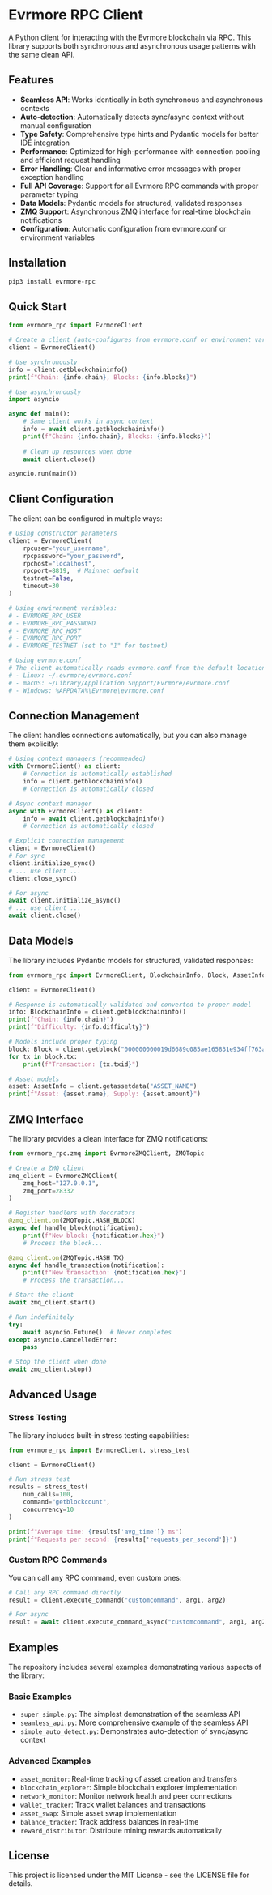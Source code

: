 # Evrmore RPC Client

A Python client for interacting with the Evrmore blockchain via RPC. This library supports both synchronous and asynchronous usage patterns with the same clean API.

## Features

- **Seamless API**: Works identically in both synchronous and asynchronous contexts
- **Auto-detection**: Automatically detects sync/async context without manual configuration
- **Type Safety**: Comprehensive type hints and Pydantic models for better IDE integration
- **Performance**: Optimized for high-performance with connection pooling and efficient request handling
- **Error Handling**: Clear and informative error messages with proper exception handling
- **Full API Coverage**: Support for all Evrmore RPC commands with proper parameter typing
- **Data Models**: Pydantic models for structured, validated responses
- **ZMQ Support**: Asynchronous ZMQ interface for real-time blockchain notifications
- **Configuration**: Automatic configuration from evrmore.conf or environment variables

## Installation

```bash
pip3 install evrmore-rpc
```

## Quick Start

```python
from evrmore_rpc import EvrmoreClient

# Create a client (auto-configures from evrmore.conf or environment variables)
client = EvrmoreClient()

# Use synchronously
info = client.getblockchaininfo()
print(f"Chain: {info.chain}, Blocks: {info.blocks}")

# Use asynchronously
import asyncio

async def main():
    # Same client works in async context
    info = await client.getblockchaininfo()
    print(f"Chain: {info.chain}, Blocks: {info.blocks}")
    
    # Clean up resources when done
    await client.close()

asyncio.run(main())
```

## Client Configuration

The client can be configured in multiple ways:

```python
# Using constructor parameters
client = EvrmoreClient(
    rpcuser="your_username",
    rpcpassword="your_password",
    rpchost="localhost",
    rpcport=8819,  # Mainnet default
    testnet=False,
    timeout=30
)

# Using environment variables:
# - EVRMORE_RPC_USER
# - EVRMORE_RPC_PASSWORD
# - EVRMORE_RPC_HOST
# - EVRMORE_RPC_PORT
# - EVRMORE_TESTNET (set to "1" for testnet)

# Using evrmore.conf
# The client automatically reads evrmore.conf from the default location:
# - Linux: ~/.evrmore/evrmore.conf
# - macOS: ~/Library/Application Support/Evrmore/evrmore.conf
# - Windows: %APPDATA%\Evrmore\evrmore.conf
```

## Connection Management

The client handles connections automatically, but you can also manage them explicitly:

```python
# Using context managers (recommended)
with EvrmoreClient() as client:
    # Connection is automatically established
    info = client.getblockchaininfo()
    # Connection is automatically closed

# Async context manager
async with EvrmoreClient() as client:
    info = await client.getblockchaininfo()
    # Connection is automatically closed

# Explicit connection management
client = EvrmoreClient()
# For sync
client.initialize_sync()
# ... use client ...
client.close_sync()

# For async
await client.initialize_async()
# ... use client ...
await client.close()
```

## Data Models

The library includes Pydantic models for structured, validated responses:

```python
from evrmore_rpc import EvrmoreClient, BlockchainInfo, Block, AssetInfo

client = EvrmoreClient()

# Response is automatically validated and converted to proper model
info: BlockchainInfo = client.getblockchaininfo()
print(f"Chain: {info.chain}")
print(f"Difficulty: {info.difficulty}")

# Models include proper typing
block: Block = client.getblock("000000000019d6689c085ae165831e934ff763ae46a2a6c172b3f1b60a8ce26f", 2)
for tx in block.tx:
    print(f"Transaction: {tx.txid}")

# Asset models
asset: AssetInfo = client.getassetdata("ASSET_NAME")
print(f"Asset: {asset.name}, Supply: {asset.amount}")
```

## ZMQ Interface

The library provides a clean interface for ZMQ notifications:

```python
from evrmore_rpc.zmq import EvrmoreZMQClient, ZMQTopic

# Create a ZMQ client
zmq_client = EvrmoreZMQClient(
    zmq_host="127.0.0.1",
    zmq_port=28332
)

# Register handlers with decorators
@zmq_client.on(ZMQTopic.HASH_BLOCK)
async def handle_block(notification):
    print(f"New block: {notification.hex}")
    # Process the block...

@zmq_client.on(ZMQTopic.HASH_TX)
async def handle_transaction(notification):
    print(f"New transaction: {notification.hex}")
    # Process the transaction...

# Start the client
await zmq_client.start()

# Run indefinitely
try:
    await asyncio.Future()  # Never completes
except asyncio.CancelledError:
    pass

# Stop the client when done
await zmq_client.stop()
```

## Advanced Usage

### Stress Testing

The library includes built-in stress testing capabilities:

```python
from evrmore_rpc import EvrmoreClient, stress_test

client = EvrmoreClient()

# Run stress test
results = stress_test(
    num_calls=100,
    command="getblockcount",
    concurrency=10
)

print(f"Average time: {results['avg_time']} ms")
print(f"Requests per second: {results['requests_per_second']}")
```

### Custom RPC Commands

You can call any RPC command, even custom ones:

```python
# Call any RPC command directly
result = client.execute_command("customcommand", arg1, arg2)

# For async
result = await client.execute_command_async("customcommand", arg1, arg2)
```

## Examples

The repository includes several examples demonstrating various aspects of the library:

### Basic Examples
- `super_simple.py`: The simplest demonstration of the seamless API
- `seamless_api.py`: More comprehensive example of the seamless API
- `simple_auto_detect.py`: Demonstrates auto-detection of sync/async context

### Advanced Examples
- `asset_monitor`: Real-time tracking of asset creation and transfers
- `blockchain_explorer`: Simple blockchain explorer implementation
- `network_monitor`: Monitor network health and peer connections
- `wallet_tracker`: Track wallet balances and transactions
- `asset_swap`: Simple asset swap implementation
- `balance_tracker`: Track address balances in real-time
- `reward_distributor`: Distribute mining rewards automatically

## License

This project is licensed under the MIT License - see the LICENSE file for details.